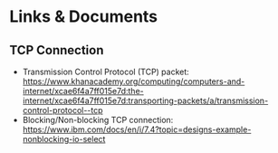 # Links & Documents

## TCP Connection
* Transmission Control Protocol (TCP) packet: https://www.khanacademy.org/computing/computers-and-internet/xcae6f4a7ff015e7d:the-internet/xcae6f4a7ff015e7d:transporting-packets/a/transmission-control-protocol--tcp
* Blocking/Non-blocking TCP connection: https://www.ibm.com/docs/en/i/7.4?topic=designs-example-nonblocking-io-select
